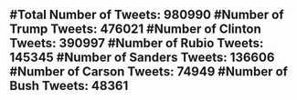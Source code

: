 #Total Number of Tweets: 980990 
#Number of Trump Tweets: 476021
#Number of Clinton Tweets: 390997
#Number of Rubio Tweets: 145345
#Number of Sanders Tweets: 136606
#Number of Carson Tweets: 74949
#Number of Bush Tweets: 48361
---

